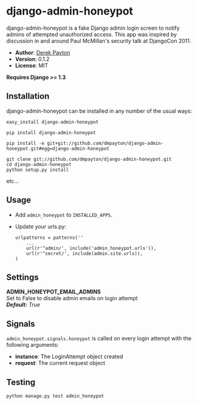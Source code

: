 # django-admin-honeypot

django-admin-honeypot is a fake Django admin login screen to notify admins of attempted unauthorized access. This app was inspired by discussion in and around Paul McMillan's security talk at DjangoCon 2011.

* **Author**: [Derek Payton](http://dmpayton.com)
* **Version**: 0.1.2
* **License**: MIT

**Requires Django >= 1.3**

## Installation

django-admin-honeypot can be installed in any number of the usual ways:

```
easy_install django-admin-honeypot
```

```
pip install django-admin-honeypot
```

```
pip install -e git+git://github.com/dmpayton/django-admin-honeypot.git#egg=django-admin-honeypot
```

```
git clone git://github.com/dmpayton/django-admin-honeypot.git
cd django-admin-honeypot
python setup.py install
```

etc...

## Usage

* Add `admin_honeypot` to `INSTALLED_APPS`.
* Update your urls.py:

    ```
    urlpatterns = patterns(''
        ...
        url(r'^admin/', include('admin_honeypot.urls')),
        url(r'^secret/', include(admin.site.urls)),
    )
    ```

## Settings

**ADMIN\_HONEYPOT\_EMAIL\_ADMINS**  
Set to False to disable admin emails on login attempt  
***Default:** True*

## Signals

`admin_honeypot.signals.honeypot` is called on every login attempt with the following arguments:

* **instance**: The LoginAttempt object created
* **request**: The current request object

## Testing

    python manage.py test admin_honeypot
